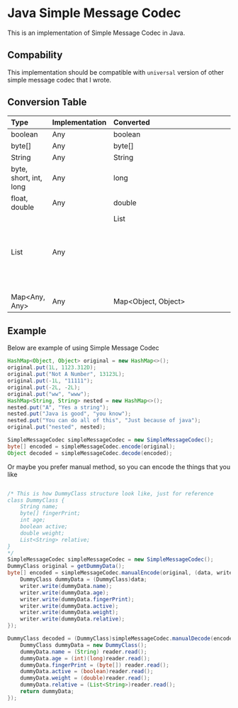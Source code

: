 # Java Simple Message Codec
This is an implementation of Simple Message Codec in Java.

## Compability
This implementation should be compatible with `universal` version of other simple message codec that I wrote. 

## Conversion Table
| Type | Implementation | Converted |
| :------------- | :------------- | :---------- |
| boolean | Any | boolean |
| byte[] | Any | byte[] |
| String | Any | String |
| byte, short, int, long | Any | long |
| float, double | Any | double |
| List<Any> | Any | List<Object> |
| Map<Any, Any> | Any | Map<Object, Object>

## Example 
Below are example of using Simple Message Codec
```java
HashMap<Object, Object> original = new HashMap<>();
original.put(1L, 1123.312D);
original.put("Not A Number", 13123L);
original.put(-1L, "11111");
original.put(-2L, -2L);
original.put("ww", "www");
HashMap<String, String> nested = new HashMap<>();
nested.put("A", "Yes a string");
nested.put("Java is good", "you know");
nested.put("You can do all of this", "Just because of java");
original.put("nested", nested);

SimpleMessageCodec simpleMessageCodec = new SimpleMessageCodec();
byte[] encoded = simpleMessageCodec.encode(original);
Object decoded = simpleMessageCodec.decode(encoded);
```
Or maybe you prefer manual method, so you can encode the things that you like

```java

/* This is how DummyClass structure look like, just for reference
class DummyClass {
    String name;
    byte[] fingerPrint;
    int age;
    boolean active;
    double weight;
    List<String> relative;
}
*/
SimpleMessageCodec simpleMessageCodec = new SimpleMessageCodec();
DummyClass original = getDummyData();
byte[] encoded = simpleMessageCodec.manualEncode(original, (data, writer) -> {
    DummyClass dummyData = (DummyClass)data;
    writer.write(dummyData.name);
    writer.write(dummyData.age);
    writer.write(dummyData.fingerPrint);
    writer.write(dummyData.active);
    writer.write(dummyData.weight);
    writer.write(dummyData.relative);
});

DummyClass decoded = (DummyClass)simpleMessageCodec.manualDecode(encoded, reader -> {
    DummyClass dummyData = new DummyClass();
    dummyData.name = (String) reader.read();
    dummyData.age = (int)(long)reader.read();
    dummyData.fingerPrint = (byte[]) reader.read();
    dummyData.active = (boolean)reader.read();
    dummyData.weight = (double)reader.read();
    dummyData.relative = (List<String>)reader.read();
    return dummyData;
});
```